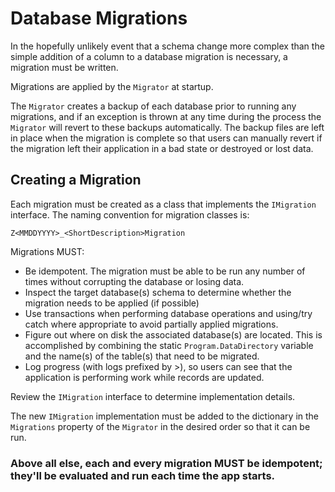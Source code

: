 # Database Migrations

In the hopefully unlikely event that a schema change more complex than the simple addition of a column to a database migration is necessary, a migration must be written.

Migrations are applied by the `Migrator` at startup.

The `Migrator` creates a backup of each database prior to running any migrations, and if an exception is thrown at any time during the process the `Migrator` will revert to these backups automatically. The backup files are left in place when the migration is complete so that users can manually revert if the migration left their application in a bad state or destroyed or lost data.

## Creating a Migration

Each migration must be created as a class that implements the `IMigration` interface. The naming convention for migration classes is:

```
Z<MMDDYYYY>_<ShortDescription>Migration
```

Migrations MUST:

- Be idempotent. The migration must be able to be run any number of times without corrupting the database or losing data.
- Inspect the target database(s) schema to determine whether the migration needs to be applied (if possible)
- Use transactions when performing database operations and using/try catch where appropriate to avoid partially applied migrations.
- Figure out where on disk the associated database(s) are located. This is accomplished by combining the static `Program.DataDirectory` variable
  and the name(s) of the table(s) that need to be migrated.
- Log progress (with logs prefixed by >), so users can see that the application is performing work while records are updated.

Review the `IMigration` interface to determine implementation details.

The new `IMigration` implementation must be added to the dictionary in the `Migrations` property of the `Migrator` in the desired order so that it can be run.

### Above all else, each and every migration **MUST** be idempotent; they'll be evaluated and run each time the app starts.
